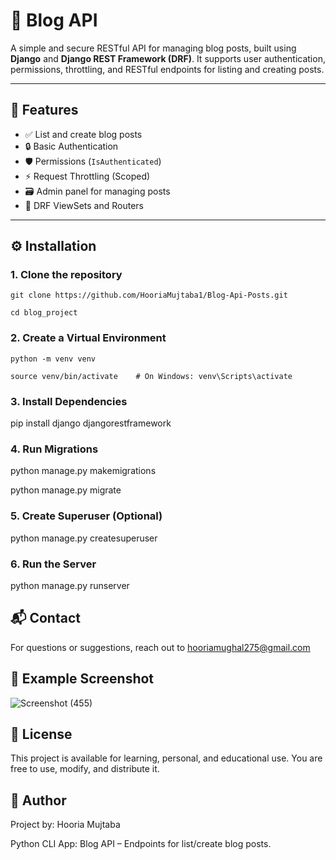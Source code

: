 # 📝 Blog API

A simple and secure RESTful API for managing blog posts, built using **Django** and **Django REST Framework (DRF)**. It supports user authentication, permissions, throttling, and RESTful endpoints for listing and creating posts.

---

## 📌 Features

- ✅ List and create blog posts
- 🔒 Basic Authentication
- 🛡️ Permissions (`IsAuthenticated`)
- ⚡ Request Throttling (Scoped)
- 🗃️ Admin panel for managing posts
- 🚀 DRF ViewSets and Routers

---

## ⚙️ Installation

### 1. Clone the repository


    git clone https://github.com/HooriaMujtaba1/Blog-Api-Posts.git

    cd blog_project

### 2. Create a Virtual Environment 

    python -m venv venv

    source venv/bin/activate    # On Windows: venv\Scripts\activate

### 3. Install Dependencies 

pip install django djangorestframework

### 4.  Run Migrations

python manage.py makemigrations

python manage.py migrate

### 5.  Create Superuser (Optional)

python manage.py createsuperuser

### 6.   Run the Server

python manage.py runserver

## 📬 Contact

For questions or suggestions, reach out to hooriamughal275@gmail.com

## 📸 Example Screenshot

![Screenshot (455)](https://github.com/user-attachments/assets/b7635603-0725-4eab-913b-7fffc37634ad)


## 📄 License

This project is available for learning, personal, and educational use. You are free to use, modify, and distribute it.

## 👤 Author

Project by: Hooria Mujtaba

Python CLI App:  Blog API – Endpoints for list/create blog posts.


